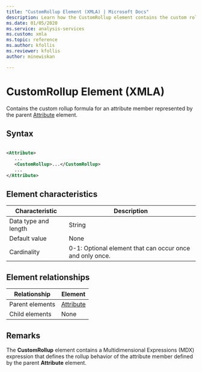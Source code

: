 ```yaml
---
title: "CustomRollup Element (XMLA) | Microsoft Docs"
description: Learn how the CustomRollup element contains the custom rollup formula for an attribute member represented by the parent Attribute element.
ms.date: 01/05/2020
ms.service: analysis-services
ms.custom: xmla
ms.topic: reference
ms.author: kfollis
ms.reviewer: kfollis
author: minewiskan

---
```

# CustomRollup Element (XMLA)

  Contains the custom rollup formula for an attribute member represented by the parent [Attribute](../xml-elements-properties/attribute-element-xmla.md) element.  
  
## Syntax  
  
```xml  
  
<Attribute>  
   ...  
   <CustomRollup>...</CustomRollup>  
   ...  
</Attribute>  
```  
  
## Element characteristics  
  
|Characteristic|Description|  
|--------------------|-----------------|  
|Data type and length|String|  
|Default value|None|  
|Cardinality|0-1: Optional element that can occur once and only once.|  
  
## Element relationships  
  
|Relationship|Element|  
|------------------|-------------|  
|Parent elements|[Attribute](../xml-elements-properties/attribute-element-xmla.md)|  
|Child elements|None|  
  
## Remarks  
 The **CustomRollup** element contains a Multidimensional Expressions (MDX) expression that defines the rollup behavior of the attribute member defined by the parent **Attribute** element.  
  
 